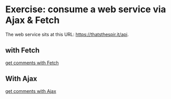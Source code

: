 # Exercise: consume a web service via Ajax & Fetch

The web service sits at this URL:  https://thatsthespir.it/api.

## with Fetch
[get comments with Fetch](https://github.com/PierreWeets/ajax-simple-web-service-request.git/index.html)

## With Ajax

[get comments with Ajax](https://github.com/PierreWeets/ajax-simple-web-service-request.git/indexBis.html)




